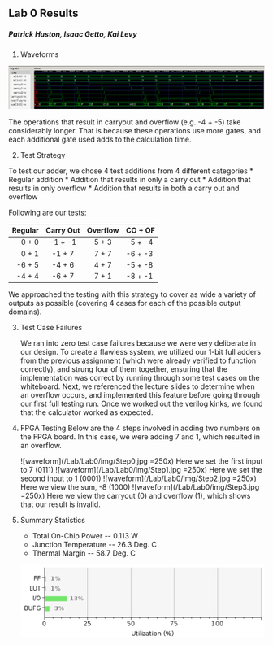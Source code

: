 ## Lab 0 Results
##### Patrick Huston, Isaac Getto, Kai Levy

1. Waveforms
  
  ![waveform](/Lab/Lab0/img/fulladderwave.png)
  
  The operations that result in carryout and overflow (e.g. -4 + -5) take considerably longer. That is because these operations use more gates, and each additional gate used adds to the calculation time. 

2. Test Strategy

  To test our adder, we chose 4 test additions from 4 different categories
    * Regular addition
    * Addition that results in only a carry out
    * Addition that results in only overflow
    * Addition that results in both a carry out and overflow
    
  Following are our tests:
  
  Regular | Carry Out | Overflow | CO + OF
  -------:|:---------:|:--------:|:-------
  0 + 0   | -1 + -1   |  5 + 3   | -5 + -4
  0 + 1   | -1 + 7    |  7 + 7   | -6 + -3
  -6 + 5  | -4 + 6    |  4 + 7   | -5 + -8
  -4 + 4  | -6 + 7    |  7 + 1   | -8 + -1
  
  We approached the testing with this strategy to cover as wide a variety of outputs as possible (covering 4 cases for each of the possible output domains).
  
  
3. Test Case Failures
  
    We ran into zero test case failures because we were very deliberate in our design. To create a flawless system, we utilized our 1-bit full adders from the previous assignment (which were already verified to function correctly), and strung four of them together, ensuring that the implementation was correct by running through some test cases on the whiteboard. Next, we referenced the lecture slides to determine when an overflow occurs, and implemented this feature before going through our first full testing run. Once we worked out the verilog kinks, we found that the calculator worked as expected. 
    
4. FPGA Testing
    Below are the 4 steps involved in adding two numbers on the FPGA board. In this case, we were adding 7 and 1, which resulted in an overflow.

    ![waveform](/Lab/Lab0/img/Step0.jpg =250x)
    Here we set the first input to 7 (0111)
    ![waveform](/Lab/Lab0/img/Step1.jpg =250x)
    Here we set the second input to 1 (0001)
    ![waveform](/Lab/Lab0/img/Step2.jpg =250x)
    Here we view the sum, -8 (1000)
    ![waveform](/Lab/Lab0/img/Step3.jpg =250x)
    Here we view the carryout (0) and overflow (1), which shows that our result is invalid.
    
5. Summary Statistics
    * Total On-Chip Power -- 0.113 W
    * Junction Temperature -- 26.3 Deg. C
    * Thermal Margin -- 58.7 Deg. C

    ![summstats](/Lab/Lab0/img/resources.png)
